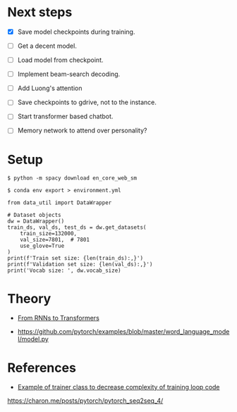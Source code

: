 # Next steps

- [x] Save model checkpoints during training.
- [ ] Get a decent model.

- [ ] Load model from checkpoint.
- [ ] Implement beam-search decoding.

- [ ] Add Luong's attention
- [ ] Save checkpoints to gdrive, not to the instance.

- [ ] Start transformer based chatbot.
- [ ] Memory network to attend over personality?

# Setup

```
$ python -m spacy download en_core_web_sm
```

```
$ conda env export > environment.yml
```

```
from data_util import DataWrapper

# Dataset objects
dw = DataWrapper()
train_ds, val_ds, test_ds = dw.get_datasets(
    train_size=132000,
    val_size=7801,  # 7801
    use_glove=True
)
print(f'Train set size: {len(train_ds):,}')
print(f'Validation set size: {len(val_ds):,}')
print('Vocab size: ', dw.vocab_size)
```

# Theory

- [From RNNs to Transformers](https://dzone.com/articles/rnn-seq2seq-transformers-introduction-to-neural-ar)

- https://github.com/pytorch/examples/blob/master/word_language_model/model.py

# References
- [Example of trainer class to decrease complexity of training loop code](https://github.com/codertimo/BERT-pytorch/blob/master/bert_pytorch/trainer/pretrain.py)

https://charon.me/posts/pytorch/pytorch_seq2seq_4/